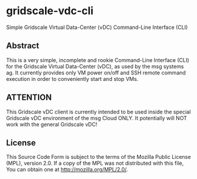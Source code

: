 
gridscale-vdc-cli
=================

Simple Gridscale Virtual Data-Center (vDC) Command-Line Interface (CLI)

Abstract
--------

This is a very simple, incomplete and rookie Command-Line Interface
(CLI) for the Gridscale Virtual Data-Center (vDC), as used by the
msg systems ag. It currently provides only VM power on/off and SSH
remote command execution in order to conveniently start and stop VMs.

ATTENTION
---------

This Gridscale vDC client is currently intended to be used inside the
special Gridscale vDC environment of the msg Cloud ONLY. It potentially
will NOT work with the general Gridscale vDC!

License
-------

This Source Code Form is subject to the terms of the Mozilla Public
License (MPL), version 2.0. If a copy of the MPL was not distributed
with this file, You can obtain one at http://mozilla.org/MPL/2.0/.

